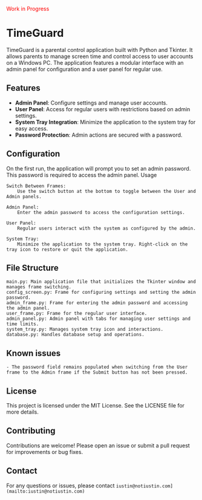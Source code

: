 <span style="color: red;">Work in Progress</span>

# TimeGuard

TimeGuard is a parental control application built with Python and Tkinter. It allows parents to manage screen time and control access to user accounts on a Windows PC. The application features a modular interface with an admin panel for configuration and a user panel for regular use.

## Features

- **Admin Panel**: Configure settings and manage user accounts.
- **User Panel**: Access for regular users with restrictions based on admin settings.
- **System Tray Integration**: Minimize the application to the system tray for easy access.
- **Password Protection**: Admin actions are secured with a password.


## Configuration

On the first run, the application will prompt you to set an admin password. This password is required to access the admin panel.
Usage

    Switch Between Frames:
        Use the switch button at the bottom to toggle between the User and Admin panels.

    Admin Panel:
        Enter the admin password to access the configuration settings.

    User Panel:
        Regular users interact with the system as configured by the admin.

    System Tray:
        Minimize the application to the system tray. Right-click on the tray icon to restore or quit the application.

## File Structure

    main.py: Main application file that initializes the Tkinter window and manages frame switching.
    config_screen.py: Frame for configuring settings and setting the admin password.
    admin_frame.py: Frame for entering the admin password and accessing the admin panel.
    user_frame.py: Frame for the regular user interface.
    admin_panel.py: Admin panel with tabs for managing user settings and time limits.
    system_tray.py: Manages system tray icon and interactions.
    database.py: Handles database setup and operations.

## Known issues

    - The password field remains populated when switching from the User frame to the Admin frame if the Submit button has not been pressed.



## License

This project is licensed under the MIT License. See the LICENSE file for more details.
## Contributing

Contributions are welcome! Please open an issue or submit a pull request for improvements or bug fixes.
## Contact

For any questions or issues, please contact `iustin@notiustin.com](mailto:iustin@notiustin.com)`
